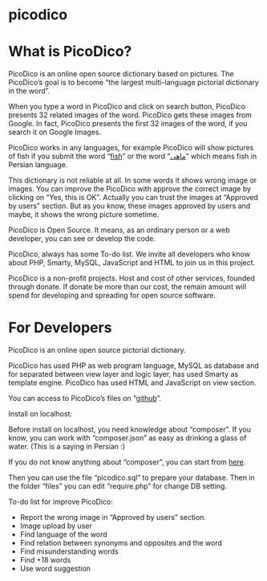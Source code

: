 # picodico
<h1>What is PicoDico?</h1>
<div class="text-justify "   >
<p>PicoDico is an online open source dictionary based on pictures. The PicoDico&rsquo;s goal is to become &ldquo;the largest multi-language pictorial dictionary in the word&rdquo;.</p>
<p>When you type a word in PicoDico and click on search button, PicoDico presents 32 related images of the word. PicoDico gets these images from Google. In fact, PicoDico presents the first 32 images of the word, if you search it on Google Images.</p>
<p>PicoDico works in any languages, for example PicoDico will show pictures of fish if you submit the word &ldquo;<a href="http://picodico.com/?q=fish">fish</a>&rdquo; or the word &ldquo;<a href="http://picodico.com/?q=%D9%85%D8%A7%D9%87%DB%8C">ماهی</a>&rdquo; which means fish in Persian language.</p>
<p>This dictionary is not reliable at all. In some words it shows wrong image or images. You can improve the PicoDico with approve the correct image by clicking on &ldquo;Yes, this is OK&rdquo;. Actually you can trust the images at &ldquo;Approved by users&rdquo; section. But as you know, these images approved by users and maybe, it shows the wrong picture sometime.</p>
<p>PicoDico is Open Source. It means, as an ordinary person or a web developer, you can see or develop the code.</p>
<p>PicoDico, always has some To-do list. We invite all developers who know about PHP, Smarty, MySQL, JavaScript and HTML to join us in this project.</p>
<p>PicoDico is a non-profit projects. Host and cost of other services, founded through donate. If donate be more than our cost, the remain amount will spend for developing and spreading for open source software.</p>
</div>
<h1>For Developers</h1>
<div class="text-justify "   >
    <p>PicoDico is an online open source pictorial dictionary.</p>
    <p>PicoDico has used PHP as web program language, MySQL as database and for separated between view layer and logic layer, has used Smarty as template engine. PicoDico has used HTML and JavaScript on view section.</p>
    <p>You can access to PicoDico&rsquo;s files on &ldquo;<a href="https://github.com/25mordad/picodico">github</a>&rdquo;.</p>
    <p>Install on localhost:</p>
    <p>Before install on localhost, you need knowledge about &ldquo;composer&rdquo;. If you know, you can work with &ldquo;composer.json&rdquo; as easy as drinking a glass of water. (This is a saying in Persian :)</p>
    <p>If you do not know anything about &ldquo;composer&rdquo;, you can start from <a href="https://getcomposer.org/doc/00-intro.md">here</a>.</p>
    <p>Then you can use the file &ldquo;picodico.sql&rdquo; to prepare your database. Then in the folder &ldquo;files&rdquo; you can edit &ldquo;require.php&rdquo; for change DB setting.</p>
    <p>To-do list for improve PicoDico:</p>
    <ul>
        <li>Report the wrong image in &ldquo;Approved by users&rdquo; section.</li>
        <li>Image upload by user</li>
        <li>Find language of the word</li>
        <li>Find relation between synonyms and opposites and the word</li>
        <li>Find misunderstanding words</li>
        <li>Find +18 words</li>
        <li>Use word suggestion</li>
    </ul>
</div>
